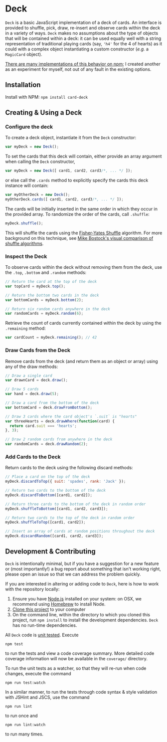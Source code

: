 # Deck

`Deck` is a basic JavaScript implementation of a deck of cards. An interface is provided to shuffle, pick, draw, re-insert and observe cards within the deck in a variety of ways. `Deck` makes no assumptions about the type of objects that will be contained within a deck: it can be used equally well with a string representation of traditional playing cards (say, `'h4'` for the 4 of hearts) as it could with a complex object instantiating a custom constructor (*e.g.* a `MagicCard` object).

[There are many implementations of this behavior on npm](https://www.npmjs.com/search?q=deck); I created another as an experiment for myself, not out of any fault in the existing options.

## Installation

Install with NPM: `npm install card-deck`

## Creating & Using a Deck

### Configure the deck

To create a deck object, instantiate it from the `Deck` constructor:
```js
var myDeck = new Deck();
```

To set the cards that this deck will contain, either provide an array argument when calling the `Deck` constructor,
```js
var myDeck = new Deck([ card1, card2, card3/*, ... */ ]);
```

or else call the `.cards` method to explicitly specify the cards this deck instance will contain:
```js
var myOtherDeck = new Deck();
myOtherDeck.cards([ card1, card2, card3/*, ... */ ]);
```

The cards will be initially inserted in the same order in which they occur in the provided array. To randomize the order of the cards, call `.shuffle`:
```js
myDeck.shuffle();
```
This will shuffle the cards using the [Fisher-Yates Shuffle](https://en.wikipedia.org/wiki/Fisher%E2%80%93Yates_shuffle) algorithm. For more background on this technique, see [Mike Bostock's visual comparison of shuffle algorithms](http://bost.ocks.org/mike/shuffle/).

### Inspect the Deck

To observe cards within the deck without removing them from the deck, use the `.top`, `.bottom` and `.random` methods:
```js
// Return the card at the top of the deck
var topCard = myDeck.top();

// Return the bottom two cards in the deck
var bottomCards = myDeck.bottom(2);

// Return six random cards anywhere in the deck
var randomCards = myDeck.random(6);
```

Retrieve the count of cards currently contained within the deck by using the `.remaining` method:
```js
var cardCount = myDeck.remaining(); // 42
```

### Draw Cards from the Deck

Remove cards from the deck (and return them as an object or array) using any of the draw methods:
```js
// Draw a single card
var drawnCard = deck.draw();

// Draw 5 cards
var hand = deck.draw(5);

// Draw a card from the bottom of the deck
var bottomCard = deck.drawFromBottom();

// Draw 3 cards where the card object's `.suit` is "hearts"
var threeHearts = deck.drawWhere(function(card) {
  return card.suit === 'hearts';
}, 3);

// Draw 2 random cards from anywhere in the deck
var randomCards = deck.drawRandom(2);
```

### Add Cards to the Deck

Return cards to the deck using the following discard methods:
```js
// Place a card on the top of the deck
myDeck.discardToTop({ suit: 'spades', rank: 'Jack' });

// Return two cards to the bottom of the deck
myDeck.discardToBottom([card1, card2]);

// Return three cards to the bottom of the deck in random order
myDeck.shuffleToBottom([card1, card2, card3]);

// Return two cards to the top of the deck in random order
myDeck.shuffleToTop([card1, card2]);

// Insert an array of cards at random positions throughout the deck
myDeck.discardRandom([card1, card2, card3]);
```

## Development & Contributing

`Deck` is intentionally minimal, but if you have a suggestion for a new feature or (most importantly!) a bug report about something that isn't working right, please open an issue so that we can address the problem quickly.

If you are interested in altering or adding code to `Deck`, here is how to work with the repository locally:

1. Ensure you have [Node.js](https://nodejs.org/en/) installed on your system: on OSX, we recommend using [Homebrew](http://brew.sh/) to install Node.
2. [Clone this project](https://help.github.com/articles/cloning-a-repository/) to your computer
3. On the command line, within the directory to which you cloned this project, run `npm install` to install the development dependencies. `Deck` has no run-time dependencies.

All `Deck` code is [unit tested](deck.spec.js). Execute
```
npm test
```
to run the tests and view a code coverage summary. More detailed code coverage information will now be available in the `coverage/` directory.

To run the unit tests as a watcher, so that they will re-run when code changes, execute the command
```
npm run test:watch
```

In a similar manner, to run the tests through code syntax & style validation with JSHint and JSCS, use the command
```
npm run lint
```
to run once and
```
npm run lint:watch
```
to run many times.
